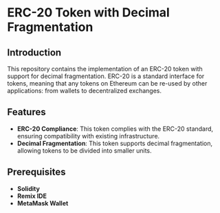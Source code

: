 # ERC-20 Token with Decimal Fragmentation

## Introduction

This repository contains the implementation of an ERC-20 token with support for decimal fragmentation. ERC-20 is a standard interface for tokens, meaning that any tokens on Ethereum can be re-used by other applications: from wallets to decentralized exchanges.

## Features

- **ERC-20 Compliance**: This token complies with the ERC-20 standard, ensuring compatibility with existing infrastructure.
- **Decimal Fragmentation**: This token supports decimal fragmentation, allowing tokens to be divided into smaller units.
  
## Prerequisites
- **Solidity**
- **Remix IDE**
- **MetaMask Wallet**
